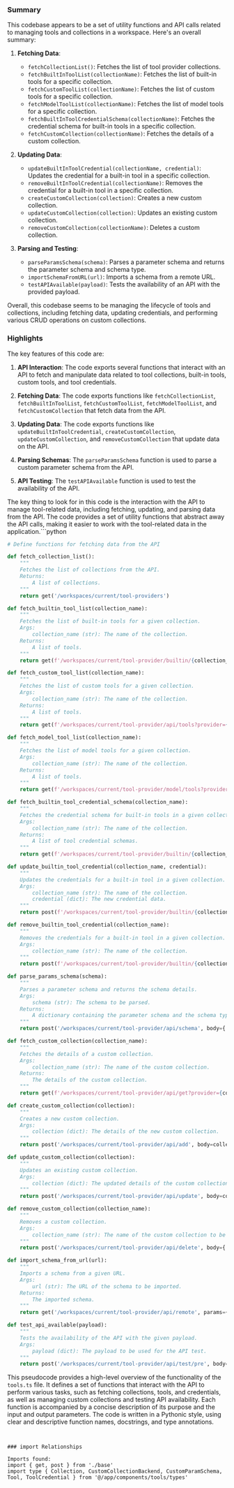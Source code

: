 

### Summary

This codebase appears to be a set of utility functions and API calls related to managing tools and collections in a workspace. Here's an overall summary:

1. **Fetching Data**:
   - `fetchCollectionList()`: Fetches the list of tool provider collections.
   - `fetchBuiltInToolList(collectionName)`: Fetches the list of built-in tools for a specific collection.
   - `fetchCustomToolList(collectionName)`: Fetches the list of custom tools for a specific collection.
   - `fetchModelToolList(collectionName)`: Fetches the list of model tools for a specific collection.
   - `fetchBuiltInToolCredentialSchema(collectionName)`: Fetches the credential schema for built-in tools in a specific collection.
   - `fetchCustomCollection(collectionName)`: Fetches the details of a custom collection.

2. **Updating Data**:
   - `updateBuiltInToolCredential(collectionName, credential)`: Updates the credential for a built-in tool in a specific collection.
   - `removeBuiltInToolCredential(collectionName)`: Removes the credential for a built-in tool in a specific collection.
   - `createCustomCollection(collection)`: Creates a new custom collection.
   - `updateCustomCollection(collection)`: Updates an existing custom collection.
   - `removeCustomCollection(collectionName)`: Deletes a custom collection.

3. **Parsing and Testing**:
   - `parseParamsSchema(schema)`: Parses a parameter schema and returns the parameter schema and schema type.
   - `importSchemaFromURL(url)`: Imports a schema from a remote URL.
   - `testAPIAvailable(payload)`: Tests the availability of an API with the provided payload.

Overall, this codebase seems to be managing the lifecycle of tools and collections, including fetching data, updating credentials, and performing various CRUD operations on custom collections.

### Highlights

The key features of this code are:

1. **API Interaction**: The code exports several functions that interact with an API to fetch and manipulate data related to tool collections, built-in tools, custom tools, and tool credentials.

2. **Fetching Data**: The code exports functions like `fetchCollectionList`, `fetchBuiltInToolList`, `fetchCustomToolList`, `fetchModelToolList`, and `fetchCustomCollection` that fetch data from the API.

3. **Updating Data**: The code exports functions like `updateBuiltInToolCredential`, `createCustomCollection`, `updateCustomCollection`, and `removeCustomCollection` that update data on the API.

4. **Parsing Schemas**: The `parseParamsSchema` function is used to parse a custom parameter schema from the API.

5. **API Testing**: The `testAPIAvailable` function is used to test the availability of the API.

The key thing to look for in this code is the interaction with the API to manage tool-related data, including fetching, updating, and parsing data from the API. The code provides a set of utility functions that abstract away the API calls, making it easier to work with the tool-related data in the application.```python
```python
# Define functions for fetching data from the API

def fetch_collection_list():
    """
    Fetches the list of collections from the API.
    Returns:
        A list of collections.
    """
    return get('/workspaces/current/tool-providers')

def fetch_builtin_tool_list(collection_name):
    """
    Fetches the list of built-in tools for a given collection.
    Args:
        collection_name (str): The name of the collection.
    Returns:
        A list of tools.
    """
    return get(f'/workspaces/current/tool-provider/builtin/{collection_name}/tools')

def fetch_custom_tool_list(collection_name):
    """
    Fetches the list of custom tools for a given collection.
    Args:
        collection_name (str): The name of the collection.
    Returns:
        A list of tools.
    """
    return get(f'/workspaces/current/tool-provider/api/tools?provider={collection_name}')

def fetch_model_tool_list(collection_name):
    """
    Fetches the list of model tools for a given collection.
    Args:
        collection_name (str): The name of the collection.
    Returns:
        A list of tools.
    """
    return get(f'/workspaces/current/tool-provider/model/tools?provider={collection_name}')

def fetch_builtin_tool_credential_schema(collection_name):
    """
    Fetches the credential schema for built-in tools in a given collection.
    Args:
        collection_name (str): The name of the collection.
    Returns:
        A list of tool credential schemas.
    """
    return get(f'/workspaces/current/tool-provider/builtin/{collection_name}/credentials_schema')

def update_builtin_tool_credential(collection_name, credential):
    """
    Updates the credentials for a built-in tool in a given collection.
    Args:
        collection_name (str): The name of the collection.
        credential (dict): The new credential data.
    """
    return post(f'/workspaces/current/tool-provider/builtin/{collection_name}/update', body={'credentials': credential})

def remove_builtin_tool_credential(collection_name):
    """
    Removes the credentials for a built-in tool in a given collection.
    Args:
        collection_name (str): The name of the collection.
    """
    return post(f'/workspaces/current/tool-provider/builtin/{collection_name}/delete', body={})

def parse_params_schema(schema):
    """
    Parses a parameter schema and returns the schema details.
    Args:
        schema (str): The schema to be parsed.
    Returns:
        A dictionary containing the parameter schema and the schema type.
    """
    return post('/workspaces/current/tool-provider/api/schema', body={'schema': schema})

def fetch_custom_collection(collection_name):
    """
    Fetches the details of a custom collection.
    Args:
        collection_name (str): The name of the custom collection.
    Returns:
        The details of the custom collection.
    """
    return get(f'/workspaces/current/tool-provider/api/get?provider={collection_name}')

def create_custom_collection(collection):
    """
    Creates a new custom collection.
    Args:
        collection (dict): The details of the new custom collection.
    """
    return post('/workspaces/current/tool-provider/api/add', body=collection)

def update_custom_collection(collection):
    """
    Updates an existing custom collection.
    Args:
        collection (dict): The updated details of the custom collection.
    """
    return post('/workspaces/current/tool-provider/api/update', body=collection)

def remove_custom_collection(collection_name):
    """
    Removes a custom collection.
    Args:
        collection_name (str): The name of the custom collection to be removed.
    """
    return post('/workspaces/current/tool-provider/api/delete', body={'provider': collection_name})

def import_schema_from_url(url):
    """
    Imports a schema from a given URL.
    Args:
        url (str): The URL of the schema to be imported.
    Returns:
        The imported schema.
    """
    return get('/workspaces/current/tool-provider/api/remote', params={'url': url})

def test_api_available(payload):
    """
    Tests the availability of the API with the given payload.
    Args:
        payload (dict): The payload to be used for the API test.
    """
    return post('/workspaces/current/tool-provider/api/test/pre', body=payload)
```

This pseudocode provides a high-level overview of the functionality of the `tools.ts` file. It defines a set of functions that interact with the API to perform various tasks, such as fetching collections, tools, and credentials, as well as managing custom collections and testing API availability. Each function is accompanied by a concise description of its purpose and the input and output parameters. The code is written in a Pythonic style, using clear and descriptive function names, docstrings, and type annotations.
```


### import Relationships

Imports found:
import { get, post } from './base'
import type { Collection, CustomCollectionBackend, CustomParamSchema, Tool, ToolCredential } from '@/app/components/tools/types'